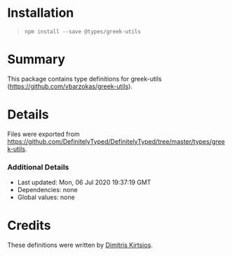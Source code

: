 # Installation
> `npm install --save @types/greek-utils`

# Summary
This package contains type definitions for greek-utils (https://github.com/vbarzokas/greek-utils).

# Details
Files were exported from https://github.com/DefinitelyTyped/DefinitelyTyped/tree/master/types/greek-utils.

### Additional Details
 * Last updated: Mon, 06 Jul 2020 19:37:19 GMT
 * Dependencies: none
 * Global values: none

# Credits
These definitions were written by [Dimitris Kirtsios](https://github.com/dimkirt).
